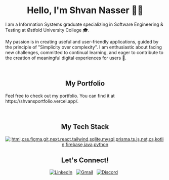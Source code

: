 
<div align="center">
<h1>Hello, I'm Shvan Nasser 👋🏽</h1>  

<p  align="start">I am a Information Systems graduate specializing in Software Engineering & Testing at Østfold University College 🎓. 
 </p>
<p align="start">
 My passion is in creating useful and user-friendly applications, guided by the principle of "Simplicity over complexity". I am enthusiastic about facing new challenges, committed to continual learning, and eager to contribute to the creation of meaningful digital experiences for users 🚀. 
 </p>


<br>

## My Portfolio
<p align="start"> Feel free to check out my portfolio. You can find it at https://shvansportfolio.vercel.app/. </p>



 </div>

<div align="center">

<br>

## My Tech Stack 

[![html,css,figma,git,next,react,tailwind,sqlite,mysql,prisma,ts,js,net,cs,kotlin,firebase,java,python](https://skillicons.dev/icons?i=html,css,figma,git,next,react,tailwind,sqlite,mysql,prisma,ts,js,net,cs,kotlin,firebase,java,python)](https://skillicons.dev)



## Let's Connect!
[![LinkedIn](https://skillicons.dev/icons?i=linkedin)](https://linkedin.com/in/shvannasser) &nbsp;
[![Gmail](https://skillicons.dev/icons?i=gmail)](mailto:shvan.nasser@gmail.com) &nbsp;
[![Discord](https://skillicons.dev/icons?i=discord)](https://discordapp.com/users/1262013005961367673) &nbsp;

<br>
</div>

